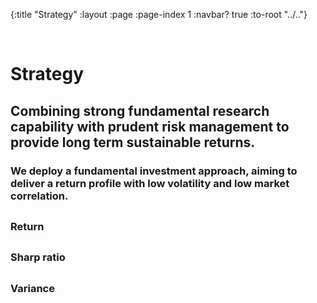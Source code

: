 {:title "Strategy"
 :layout :page
 :page-index 1
 :navbar? true
 :to-root "../.."}
 
<br>

<div class="strattext">

# Strategy

## Combining strong fundamental research capability with prudent risk management to provide long term sustainable returns.

### We deploy a fundamental investment approach, aiming to deliver a return profile with low volatility and low market correlation. 

</div>

<div class="grid-container"> 
<div class="grid-item">

## 
### Return

</div>

<div class="grid-item">
        
## 
### Sharp ratio

</div>

<div class="grid-item">
        
## 
### Variance

</div>
</div>
